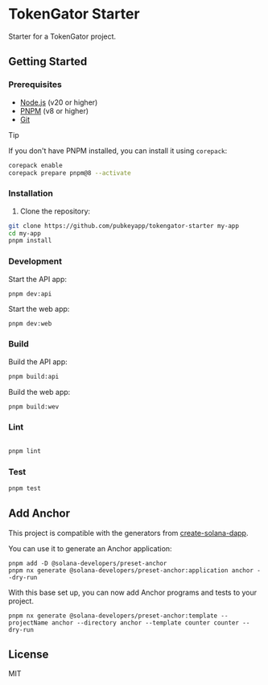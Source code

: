 # TokenGator Starter

Starter for a TokenGator project.

## Getting Started

### Prerequisites

- [Node.js](https://nodejs.org/en/) (v20 or higher)
- [PNPM](https://pnpm.io/) (v8 or higher)
- [Git](https://git-scm.com/)

> [!TIP]
> If you don't have PNPM installed, you can install it using `corepack`:
>
> ```sh
> corepack enable
> corepack prepare pnpm@8 --activate
> ```

### Installation

1. Clone the repository:

```sh
git clone https://github.com/pubkeyapp/tokengator-starter my-app
cd my-app
pnpm install
```

### Development

Start the API app:

```shell
pnpm dev:api
```

Start the web app:

```sh
pnpm dev:web
```

### Build

Build the API app:

```sh
pnpm build:api
```

Build the web app:

```sh
pnpm build:wev
```

### Lint

```sh

pnpm lint
```

### Test

```sh
pnpm test
```

## Add Anchor

This project is compatible with the generators from [create-solana-dapp](https://npm.im/create-solana-dapp).

You can use it to generate an Anchor application:

```shell
pnpm add -D @solana-developers/preset-anchor
pnpm nx generate @solana-developers/preset-anchor:application anchor --dry-run
```

With this base set up, you can now add Anchor programs and tests to your project.

```shell
pnpm nx generate @solana-developers/preset-anchor:template --projectName anchor --directory anchor --template counter counter --dry-run
```

## License

MIT
